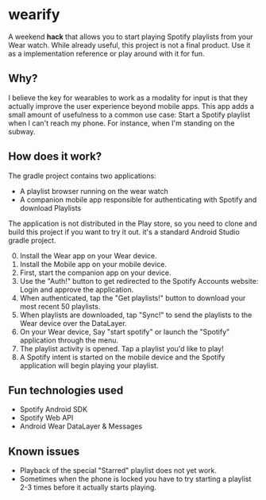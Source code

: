# wearify

A weekend **hack** that allows you to start playing Spotify playlists from your Wear watch. While already useful, this project is not a final product. Use it as a implementation reference or play around with it for fun. 

## Why?

I believe the key for wearables to work as a modality for input is that they actually improve the user experience beyond mobile apps. This app adds a small amount of usefulness to a common use case: Start a Spotify playlist when I can't reach my phone. For instance, when I'm standing on the subway. 

## How does it work? 

The gradle project contains two applications: 

* A playlist browser running on the wear watch
* A companion mobile app responsible for authenticating with Spotify and download Playlists

The application is not distributed in the Play store, so you need to clone and build this project if you want to try it out. it's a standard Android Studio gradle project.

0. Install the Wear app on your Wear device. 
1. Install the Mobile app on your mobile device.
2. First, start the companion app on your device.
3. Use the "Auth!" button to get redirected to the Spotify Accounts website: Login and approve the application.
4. When authenticated, tap the "Get playlists!" button to download your most recent 50 playlists.
5. When playlists are downloaded, tap "Sync!" to send the playlists to the Wear device over the DataLayer.
6. On your Wear device, Say "start spotify" or launch the "Spotify" application through the menu.
7. The playlist activity is opened. Tap a playlist you'd like to play!
8. A Spotify intent is started on the mobile device and the Spotify application will begin playing your playlist.

## Fun technologies used

* Spotify Android SDK
* Spotify Web API
* Android Wear DataLayer & Messages

## Known issues

* Playback of the special "Starred" playlist does not yet work.
* Sometimes when the phone is locked you have to try starting a playlist 2-3 times before it actually starts playing.